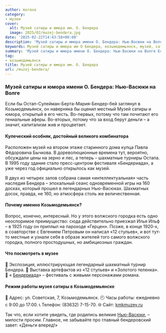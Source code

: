 ```yaml
---
author: morava
category:
- музеи
cover:
  alt: Музей сатиры и юмора им. О. Бендера
  image: 2025/02/muzej-bendera.jpg
date: '2025-02-22T14:43:58+00:00'
description: 'Музей сатиры и юмора имени О. Бендера: Нью-Васюки на Волге Если бы Остап-Сулейман-Берта-Мария-Бендер-бей заглянул в Козьмодемьянск, он наверняка бы...'
keywords: Музей сатиры и юмора им О Бендера, козьмодемьянск, музей, сатиры, бендера, нью, юмора, васюки, деньги, году, бендериада, 160, волжского, городка, стульев, работы
summary: 'Музей сатиры и юмора имени О. Бендера: Нью-Васюки на Волге Если бы Остап-Сулейман-Берта-Мария-Бендер-бей заглянул в Козьмодемьянск, он наверняка бы...'
tag:
- козьмодемьянск
title: Музей сатиры и юмора им. О. Бендера
url: /muzej-bendera/
---
```


### **Музей сатиры и юмора имени О. Бендера: Нью-Васюки на Волге**

Если бы Остап-Сулейман-Берта-Мария-Бендер-бей заглянул в Козьмодемьянск, он наверняка бы оценил местный Музей сатиры и юмора, открытый в его честь. Во-первых, потому что там почитают его гениальные аферы. Во-вторых, потому что за вход берут деньги – а значит, капитализм жив и процветает.

#### **Купеческий особняк, достойный великого комбинатора**

Расположен музей на втором этаже старинного дома купца Павла Фёдоровича Бычкова. В дореволюционные времена тут, вероятно, обсуждали цены на зерно и лес, а теперь – шахматные турниры Остапа. В 1995 году здание стало пресс-центром фестиваля «Бендериада», а уже через год официально открылось как музей.

В двух из четырех залов собрана самая «интеллектуальная» часть наследия Бендера – эпохальный сеанс одновременной игры на 160 досках, который прошел в легендарных Нью-Васюках. Шахматных досок, правда, не 160, но атмосфера столь же величественная.

#### **Почему именно Козьмодемьянск?**

Вопрос, конечно, интересный. Но у этого волжского городка есть одно неоспоримое преимущество: сюда действительно приезжал Илья Ильф – в 1925 году он приплыл на пароходе «Герцен». Позже, в конце 1920-х, в соавторстве с Евгением Петровым он написал «12 стульев», и вот тут-то местные и узнали себя в образе жителей того самого волжского городка, полного простодушных, но амбициозных граждан.

#### **Что посмотреть в музее**

📍 Экспозиция, иллюстрирующая легендарный шахматный турнир Бендера.
📍 Выставка артефактов из «12 стульев» и «Золотого теленка».
📍 « [Бендериада](/benderiada-2024/)» – фестиваль с живыми персонажами романа.

#### **Режим работы музея сатиры в Козьмодемьянске**

📌 Адрес: ул. Советская, 7, Козьмодемьянск.
🕘 Часы работы: ежедневно с 9:00 до 17:00.
📞 Телефон: (83632) 7-15-70.
🌐 Сайт: [kmkmuzey.ru](http://kmkmuzey.ru)

Так что, если хотите увидеть, где родились великие [Нью-Васюки](/chat-marij-el/), – милости просим. Главное, не забывайте про главный бендеровский завет: «Деньги вперед!»